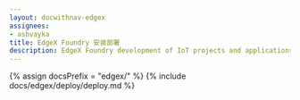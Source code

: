 ```yaml
---
layout: docwithnav-edgex
assignees:
- ashvayka
title: EdgeX Foundry 安装部署
description: EdgeX Foundry development of IoT projects and applications.
---
```


{% assign docsPrefix = "edgex/" %}
{% include docs/edgex/deploy/deploy.md %}

